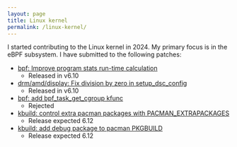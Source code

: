 ```yaml
---
layout: page
title: Linux kernel
permalink: /linux-kernel/
---
```


I started contributing to the Linux kernel in 2024. My primary focus is in the 
eBPF subsystem. I have submitted to the following patches:

* [bpf: Improve program stats run-time calculation](https://git.kernel.org/pub/scm/linux/kernel/git/torvalds/linux.git/commit/?id=ce09cbdd988887662546a1175bcfdfc6c8fdd150)
    * Released in v6.10
* [drm/amd/display: Fix division by zero in setup_dsc_config](https://git.kernel.org/pub/scm/linux/kernel/git/torvalds/linux.git/commit/?id=130afc8a886183a94cf6eab7d24f300014ff87ba)
    * Released in v6.10
* [bpf: add bpf_task_get_cgroup kfunc](https://lore.kernel.org/all/20240319050302.1085006-1-josef@netflix.com/)
    * Rejected
* [kbuild: control extra pacman packages with PACMAN_EXTRAPACKAGES](https://git.kernel.org/pub/scm/linux/kernel/git/masahiroy/linux-kbuild.git/commit/?h=kbuild&id=e6b65ee10588a552d04d488ebeac24bba20747a8)
    * Release expected 6.12
* [kbuild: add debug package to pacman PKGBUILD](https://git.kernel.org/pub/scm/linux/kernel/git/masahiroy/linux-kbuild.git/commit/?h=kbuild&id=8b185a2ef825645a04355f6dda16234c376e5a26)
    * Release expected 6.12
